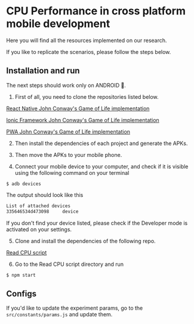 # CPU Performance in cross platform mobile development

Here you will find all the resources implemented on our research.

If you like to replicate the scenarios, please follow the steps below.

## Installation and run

The next steps should work only on ANDROID 📱.

1) First of all, you need to clone the repositories listed below.

[React Native John Conway's Game of Life implementation](https://github.com/radiumrocketapps/RN-Mobile-Performance)

[Ionic Framework John Conway's Game of Life implementation](https://github.com/radiumrocketapps/Ionic-Mobile-Performance)

[PWA John Conway's Game of Life implementation]()

2) Then install the dependencies of each project and generate the APKs.

3) Then move the APKs to your mobile phone.

4) Connect your mobile device to your computer, and check if it is visible using the following command on your terminal

```
$ adb devices
```

The output should look like this

```bash
List of attached devices
335646534d473098     device
```

If you don't find your device listed, please check if the Developer mode is activated on your settings.

5) Clone and install the dependencies of the following repo.

[Read CPU script]()

6) Go to the Read CPU script directory and run

``` bash
$ npm start
```

## Configs

If you'd like to update the experiment params, go to the `src/constants/params.js` and update them.
